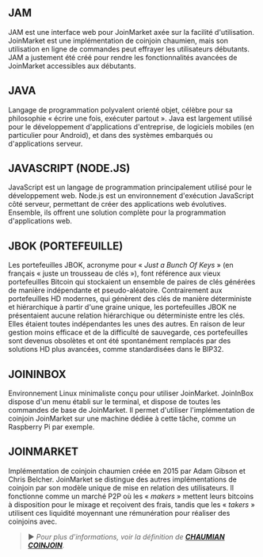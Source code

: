 ## JAM

JAM est une interface web pour JoinMarket axée sur la facilité d'utilisation. JoinMarket est une implémentation de coinjoin chaumien, mais son utilisation en ligne de commandes peut effrayer les utilisateurs débutants. JAM a justement été créé pour rendre les fonctionnalités avancées de JoinMarket accessibles aux débutants.

## JAVA

Langage de programmation polyvalent orienté objet, célèbre pour sa philosophie « écrire une fois, exécuter partout ». Java est largement utilisé pour le développement d'applications d'entreprise, de logiciels mobiles (en particulier pour Android), et dans des systèmes embarqués ou d'applications serveur.

## JAVASCRIPT (NODE.JS)

JavaScript est un langage de programmation principalement utilisé pour le développement web. Node.js est un environnement d'exécution JavaScript côté serveur, permettant de créer des applications web évolutives. Ensemble, ils offrent une solution complète pour la programmation d'applications web.

## JBOK (PORTEFEUILLE)

Les portefeuilles JBOK, acronyme pour « *Just a Bunch Of Keys* » (en français « juste un trousseau de clés »), font référence aux vieux portefeuilles Bitcoin qui stockaient un ensemble de paires de clés générées de manière indépendante et pseudo-aléatoire. Contrairement aux portefeuilles HD modernes, qui génèrent des clés de manière déterministe et hiérarchique à partir d'une graine unique, les portefeuilles JBOK ne présentaient aucune relation hiérarchique ou déterministe entre les clés. Elles étaient toutes indépendantes les unes des autres. En raison de leur gestion moins efficace et de la difficulté de sauvegarde, ces portefeuilles sont devenus obsolètes et ont été spontanément remplacés par des solutions HD plus avancées, comme standardisées dans le BIP32.

## JOININBOX

Environnement Linux minimaliste conçu pour utiliser JoinMarket. JoinInBox dispose d'un menu établi sur le terminal, et dispose de toutes les commandes de base de JoinMarket. Il permet d'utiliser l'implémentation de coinjoin JoinMarket sur une machine dédiée à cette tâche, comme un Raspberry Pi par exemple. 

## JOINMARKET

Implémentation de coinjoin chaumien créée en 2015 par Adam Gibson et Chris Belcher. JoinMarket se distingue des autres implémentations de coinjoin par son modèle unique de mise en relation des utilisateurs. Il fonctionne comme un marché P2P où les « *makers* » mettent leurs bitcoins à disposition pour le mixage et reçoivent des frais, tandis que les « *takers* » utilisent ces liquidité moyennant une rémunération pour réaliser des coinjoins avec.

> ► *Pour plus d'informations, voir la définition de **[CHAUMIAN COINJOIN](./C.md#chaumian-coinjoin)**.*
